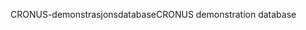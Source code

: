 <span data-ttu-id="25a27-101">CRONUS-demonstrasjonsdatabase</span><span class="sxs-lookup"><span data-stu-id="25a27-101">CRONUS demonstration database</span></span>